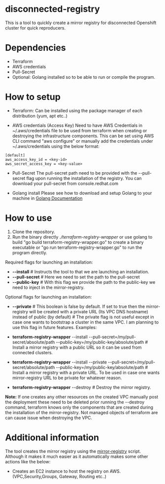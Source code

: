 # disconnected-registry
This is a tool to quickly create a mirror registry for disconnected Openshift cluster for quick reproducers.

# Dependencies
- Terraform
- AWS credentials
- Pull-Secret
- Optional: Golang installed so to be able to run or compile the program.

# How to setup
- Terraform:
Can be installed using the package manager of each distribution (yum, apt etc..)

- AWS credentials (Access Key)
Need to have AWS Credentials in ~/.aws/credentials file to be used from terraform when creating or destroying the infrastructure components.
This can be set using AWS CLI command "aws configure" or manually add the credentials under ~/.aws/credentials using the below format:
~~~
[default]
aws_access_key_id = <key-id>
aws_secret_access_key = <key-value>
~~~

- Pull-Secret
The pull-secret path need to be provided with the --pull-secret flag upon running the installation of the registry. 
You can download your pull-secret from console.redhat.com

- Golang install
Please see how to download and setup Golang to your machine in [Golang Documentation](https://go.dev/doc/install)

# How to use

1) Clone the repository.
2) Run the binary directly *./terraform-registry-wrapper* or use golang to build "go build terraform-registry-wrapper.go" to create a binary executable or "go run terraform-registry-wrapper.go" to run the program directly.
   
Required flags for launching an installation:
- **--install** # Instructs the tool to that we are launching an installation.
- **--pull-secret** # Here we need to set the path to the pull-secret
- **--public-key** # With this flag we provide the path to the public-key we need to inject in the mirror-registry.

Optional flags for launching an installation:
- **--private** # This boolean is false by default. If set to true then the mirror-registry will be created with a private URL (Its VPC DNS hostname) instead of public (by default)
                # The private flag is not useful except in case one wants to bootstrap a cluster in the same VPC. I am planning to use this flag in future features.
Examples:

- **terraform-registry-wrapper** --install --pull-secret=/my/pull-secret/absolute/path --public-key=/my/public-key/absolute/path # Install a mirror registry with a public URL so it can be used from connected clusters.
- **terraform-registry-wrapper** --install --private --pull-secret=/my/pull-secret/absolute/path --public-key=/my/public-key/absolute/path # Install a mirror registry with a private URL. To be used in case one wants mirror-registry URL to be private for whatever reason.
- **terraform-registry-wrapper** --destroy # Destroy the mirror registry.

**Note:** If one creates any other resources on the created VPC manually post the deployment these need to be deleted prior running the --destroy command, terraform knows only the components that are created during the installation of the mirror-registry. Not managed objects of terraform are can cause issue when destroying the VPC.

# Additional information
The tool creates the mirror registry using the [mirror-registry](https://docs.openshift.com/container-platform/4.12/installing/disconnected_install/installing-mirroring-creating-registry.html) script.
Although it makes it much easier as it automatically makes some other actions like the below:
- Creates an EC2 instance to host the registry on AWS. (VPC,Security,Groups, Gateway, Routing etc..)
